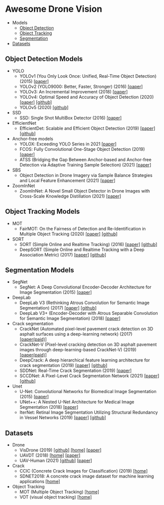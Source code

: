 # Awesome Drone Vision
- Models
  - [Object Detection](#object-detection-models)
  - [Object Tracking](#object-tracking-models)
  - [Segmentation](#segmentation-models)
- [Datasets](#datasets)

## Object Detection Models
- YOLO
  - YOLOv1 (You Only Look Once: Unified, Real-Time Object Detection) (2015) [[paper]](https://arxiv.org/abs/1506.02640)
  - YOLOv2 (YOLO9000: Better, Faster, Stronger) (2016) [[paper]](https://arxiv.org/abs/1612.08242)
  - YOLOv3: An Incremental Improvement (2018) [[paper]](https://arxiv.org/abs/1804.02767)
  - YOLOv4: Optimal Speed and Accuracy of Object Detection (2020) [[paper]](https://arxiv.org/abs/2004.10934) [[github]](https://github.com/AlexeyAB/darknet)
  - YOLOv5 (2020) [[github]](https://github.com/ultralytics/yolov5)
- SSD
  - SSD: Single Shot MultiBox Detector (2016) [[paper]](https://arxiv.org/abs/1512.02325)
- EfficientNet
  - EfficientDet: Scalable and Efficient Object Detection (2019) [[paper]](https://arxiv.org/abs/1911.09070) [[github]](https://github.com/xuannianz/EfficientDet)
- Anchor-free models
  - YOLOX: Exceeding YOLO Series in 2021 [[paper]](https://arxiv.org/abs/2107.08430)
  - FCOS: Fully Convolutional One-Stage Object Detection (2019) [[paper]](https://arxiv.org/abs/1904.01355)
  - ATSS (Bridging the Gap Between Anchor-based and Anchor-free Detection via Adaptive Training Sample Selection) (2021) [[paper]](https://arxiv.org/abs/1912.02424)
- SBS
  - Object Detection in Drone Imagery via Sample Balance Strategies and Local Feature Enhancement (2021) [[paper]](https://www.mdpi.com/2076-3417/11/8/3547)
- ZoomInNet
  - ZoomInNet: A Novel Small Object Detector in Drone Images with Cross-Scale Knowledge Distillation (2021) [[paper]](https://www.mdpi.com/2072-4292/13/6/1198)

## Object Tracking Models
- MOT
  - FairMOT: On the Fairness of Detection and Re-Identification in Multiple Object Tracking (2020) [[paper]](https://arxiv.org/abs/2004.01888) [[github]](https://github.com/ifzhang/FairMOT)
- SORT
  - SORT (Simple Online and Realtime Tracking) (2016) [[paper]](https://arxiv.org/abs/1602.00763) [[github]](https://github.com/abewley/sort)
  - DeepSORT (Simple Online and Realtime Tracking with a Deep Association Metric) (2017) [[paper]](https://arxiv.org/abs/1703.07402) [[github]](https://github.com/nwojke/deep_sort)

## Segmentation Models
- SegNet
  - SegNet: A Deep Convolutional Encoder-Decoder Architecture for Image Segmentation (2015) [[paper]](https://arxiv.org/abs/1511.00561)
- DeepLab
  - DeepLab V3 (Rethinking Atrous Convolution for Semantic Image Segmentation) (2017) [[paper]](https://arxiv.org/abs/1706.05587) [[github]](https://github.com/pytorch/vision/blob/master/torchvision/models/segmentation/deeplabv3.py)
  - DeepLab V3+ (Encoder-Decoder with Atrous Separable Convolution for Semantic Image Segmentation) (2018) [[paper]](https://arxiv.org/abs/1802.02611)
- Crack segmentation
  - CrackNet (Automated pixel-level pavement crack detection on 3D asphalt surfaces using a deep-learning network) (2017) [[paper(paid)]](https://onlinelibrary.wiley.com/doi/abs/10.1111/mice.12297)
  - CrackNet-V (Pixel-level cracking detection on 3D asphalt pavement images through deep-learning-based CrackNet-V) (2019) [[paper(paid)]](https://ieeexplore.ieee.org/document/8620557)
  - DeepCrack: A deep hierarchical feature learning architecture for crack segmentation (2019) [[paper]](https://github.com/yhlleo/DeepCrack/blob/master/paper/DeepCrack-Neurocomputing-2019.pdf) [[github]](https://github.com/yhlleo/DeepCrack)
  - SDDNet: Real-Time Crack Segmentation (2019) [[paper]](https://ieeexplore.ieee.org/abstract/document/8863123)
  - SCCDNet: A Pixel-Level Crack Segmentation Network (2021) [[paper]](https://www.mdpi.com/2076-3417/11/11/5074) [[github]](https://github.com/543630836/SCCDNet_crack)
- Unet
  - U-Net: Convolutional Networks for Biomedical Image Segmentation (2015) [[paper]](https://arxiv.org/abs/1505.04597)
  - UNet++: A Nested U-Net Architecture for Medical Image Segmentation (2018) [[paper]](https://arxiv.org/abs/1807.10165)
  - IterNet: Retinal Image Segmentation Utilizing Structural Redundancy in Vessel Networks (2019) [[paper]](https://arxiv.org/abs/1912.05763) [[github]](https://github.com/conscienceli/IterNet)

## Datasets
- Drone
  - VisDrone (2019) [[github]](https://github.com/VisDrone/VisDrone-Dataset) [[home]](http://aiskyeye.com/) [[paper]](https://arxiv.org/abs/2001.06303)
  - UAVDT (2018) [[home]](https://sites.google.com/view/grli-uavdt/%E9%A6%96%E9%A1%B5) [[paper]](https://arxiv.org/abs/1804.00518)
  - UAV-Human (2021) [[github]](https://github.com/SUTDCV/UAV-Human) [[paper]](https://arxiv.org/abs/2104.00946)
- Crack
  - CCIC (Concrete Crack Images for Classification) (2019) [[home]](https://data.mendeley.com/datasets/5y9wdsg2zt/2)
  - SDNET2018: A concrete crack image dataset for machine learning applications [[home]](https://digitalcommons.usu.edu/all_datasets/48/)
- Object Tracking
  - MOT (Multiple Object Tracking) [[home]](https://motchallenge.net/)
  - VOT (visual object tracking) [[home]](https://votchallenge.net/)
